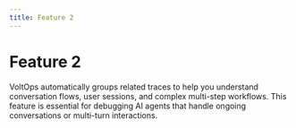 ```yaml
---
title: Feature 2
---
```


# Feature 2

VoltOps automatically groups related traces to help you understand conversation flows, user sessions, and complex multi-step workflows. This feature is essential for debugging AI agents that handle ongoing conversations or multi-turn interactions.
